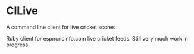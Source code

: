 CILive
======

A command line client for live cricket scores 


Ruby client for espncricinfo.com live cricket feeds. Still very much work in progress
